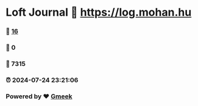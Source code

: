 # Loft Journal :link: https://log.mohan.hu 
### :page_facing_up: [16](https://log.mohan.hu/tag.html) 
### :speech_balloon: 0 
### :hibiscus: 7315 
### :alarm_clock: 2024-07-24 23:21:06 
### Powered by :heart: [Gmeek](https://github.com/Meekdai/Gmeek)
